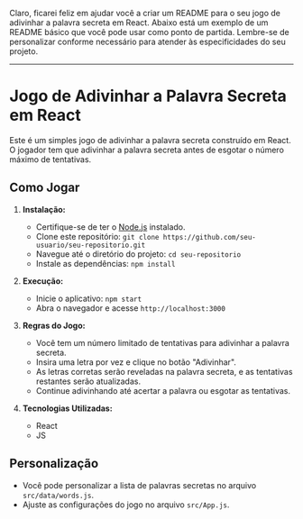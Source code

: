 Claro, ficarei feliz em ajudar você a criar um README para o seu jogo de adivinhar a palavra secreta em React. Abaixo está um exemplo de um README básico que você pode usar como ponto de partida. Lembre-se de personalizar conforme necessário para atender às especificidades do seu projeto.

---

# Jogo de Adivinhar a Palavra Secreta em React

Este é um simples jogo de adivinhar a palavra secreta construído em React. O jogador tem que adivinhar a palavra secreta antes de esgotar o número máximo de tentativas.

## Como Jogar

1. **Instalação:**
   - Certifique-se de ter o [Node.js](https://nodejs.org/) instalado.
   - Clone este repositório: `git clone https://github.com/seu-usuario/seu-repositorio.git`
   - Navegue até o diretório do projeto: `cd seu-repositorio`
   - Instale as dependências: `npm install`

2. **Execução:**
   - Inicie o aplicativo: `npm start`
   - Abra o navegador e acesse `http://localhost:3000`

3. **Regras do Jogo:**
   - Você tem um número limitado de tentativas para adivinhar a palavra secreta.
   - Insira uma letra por vez e clique no botão "Adivinhar".
   - As letras corretas serão reveladas na palavra secreta, e as tentativas restantes serão atualizadas.
   - Continue adivinhando até acertar a palavra ou esgotar as tentativas.

4. **Tecnologias Utilizadas:**
   - React
   - JS

## Personalização

- Você pode personalizar a lista de palavras secretas no arquivo `src/data/words.js`.
- Ajuste as configurações do jogo no arquivo `src/App.js`.

